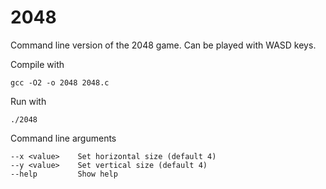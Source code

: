 # 2048

Command line version of the 2048 game. Can be played with WASD keys.

Compile with
```
gcc -O2 -o 2048 2048.c
```
Run with 
```
./2048
```
Command line arguments
```
--x <value>    Set horizontal size (default 4)
--y <value>    Set vertical size (default 4)
--help         Show help
```
